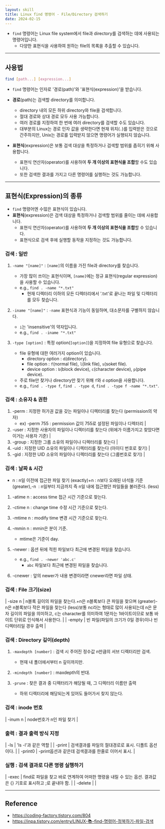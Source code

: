 ```yaml
---
layout: skill
title: Linux find 명령어 - File/Directory 검색하기
date: 2024-02-15
---
```





- `find` 명령어는 Linux file system에서 file과 directory를 검색하는 데에 사용되는 명령어입니다.
    - 다양한 표현식을 사용하여 원하는 file의 목록을 추출할 수 있습니다.




---




## 사용법

```sh
find [path...] [expression...]
```

- `find` 명령어는 인자로 '경로(path)'와 '표현식(expression)'을 받습니다.

- **경로**(path)는 검색할 directory를 의미합니다.
    - directory 내의 모든 하위 directory와 file을 검색합니다.
    - 절대 경로와 상대 경로 모두 사용 가능합니다.
    - 여러 경로를 지정하여 한 번에 여러 directory를 검색할 수도 있습니다.
    - 대부분의 Linux는 경로 인자 값을 생략한다면 현재 위치(`.`)를 입력받은 것으로 간주하지만, Unix는 경로를 입력받지 않으면 명령어가 실행되지 않습니다.

- **표현식**(expression)은 보통 검색 대상을 특정하거나 검색할 범위를 좁히기 위해 사용합니다.
    - 표현식 연산자(operator)를 사용하여 **두 개 이상의 표현식을 조합**할 수도 있습니다.
    - 또한 검색한 결과를 가지고 다른 명령어를 실행하는 것도 가능합니다.




---




## 표현식(Expression)의 종류

- `find` 명령어엔 수많은 표현식이 있습니다.
- **표현식**(expression)은 검색 대상을 특정하거나 검색할 범위를 줄이는 데에 사용합니다.
    - 표현식 연산자(operator)를 사용하여 **두 개 이상의 표현식을 조합**할 수 있습니다.
    - 표현식으로 검색 후에 실행할 동작을 지정하는 것도 가능합니다.


### 검색 : 일반

1. `-name "[name]"` : `[name]`의 이름을 가진 file과 directory를 찾습니다.
    - 가장 많이 쓰이는 표현식이며, `[name]`에는 정규 표현식(regular expression)을 사용할 수 있습니다.
    - e.g., `find . -name "*.txt"`
        - 현재 디렉터리 이하의 모든 디렉터리에서 '.txt'로 끝나는 파일 및 디렉터리를 모두 찾습니다.

2. `-iname "[name]"` : `-name` 표현식과 기능이 동일하며, 대소문자를 구별하지 않습니다.
    - `i`는 'insensitive'의 약자입니다.
    - e.g., `find . -iname "*.txt"`

3. `-type [option]` : 특정 option(`[option]`)을 지정하여 file 유형으로 찾습니다.
    - file 유형에 대한 여러가지 option이 있습니다.
        - directory option : `d`(directory).
        - file option : `f`(normal file), `l`(link file), `s`(soket file).
        - device option : `b`(block device), `c`(character device), `p`(pipe device).
    - 주로 file만 찾거나 directory만 찾기 위해 `f`와 `d` option을 사용합니다.
    - e.g., `find . -type f`, `find . -type d`, `find . -type f -name "*.txt"`.


### 검색 : 소유자 & 권한

1. -perm : 지정한 허가권 값을 갖는 파일이나 디렉터리를 찾는다 (permission의 약자)
    - ex) -perm 755 : permission 값이 755로 설정된 파일이나 디렉터리 |
2. -user : 지정한 사용자의 파일이나 디렉터리를 찾는다 (위에가 이름가지고 찾았다면 이거는 사용자 기준) |
3. -group : 지정한 그룹 소유의 파일이나 디렉터리를 찾는다 |
4. -uid : 지정한 UID 소유의 파일이나 디렉터리를 찾는다 (아이디 번호로 찾기) |
5. -gid : 지정한 UID 소유의 파일이나 디렉터리를 찾는다 (그룹번호로 찾기) |



### 검색 : 날짜 & 시간

- n : n일 이전에 접근한 파일 찾기 (exactly)+n : n보다 오래된 녀석들 기준 (greater),-n  : n일부터 지금까지 즉 n일 내에 접근했던 파일들을 불러준다. (less) 

1. -atime n : access time 접근 시간 기준으로 찾는다.

2. -ctime n : change time 수정 시간 기준으로 찾는다.

3. -mtime n : modify time 변경 시간 기준으로 찾는다.

4. -mmin n : mmin은 분이 기준.
    - mtime은 기준이 day.

5. -newer : 옵션 뒤에 적힌 파일보다 최근에 변경된 파일을 찾습니다.
    - e.g., `find . -newer 'abc.c'`
        - `abc` 파일보다 최근에 변경된 파일을 찾습니다.

6. -cnewer : 앞의 newer가 내용 변경이라면 cnewer라면 파일 상태.





### 검색 : File 크기(size)

| -size n | n블록 길이의 파일을 찾는다.+n은 n블록보다 큰 파일을 찾으며 (greater)-n은 n블록보다 작은 파일을 찾는다 (less)보통 nc라는 형태로 많이 사용되는데 n은 문자 길이의 파일을 의미하고, c는 character를 의미하여 1문자는 1바이트이므로 보통 바이트 단위로 인식해서 사용한다. |
| -empty | 빈 파일(파일의 크기가 0일 경우)이나 빈 디렉터리일 경우 출력 |




### 검색 : Directory 깊이(depth)

1. `-maxdepth [number]` : 검색 시 주어진 정수값 n만큼의 서브 디렉터리만 검색.
    - 현재 내 폴더에서부터 n 깊이까지만.

2. `-mindepth [number]` : maxdepth의 반대.

3. `-prune` : 찾은 결과 중 디렉터리가 해당될 때, 그 디렉터리 이름만 출력
    - 하위 디렉터리에 해당되는게 있어도 들어가서 찾지 않는다.



### 검색 : inode 번호

| -inum n | node번호가 n인 파일 찾기 |






### 출력 : 결과 출력 방식 지정

| -ls | 'ls -l'과 같은 역할 |
| -print | 검색결과를 파일의 절대경로로 표시. 디폴트 옵션이다. |
| -print0 | -print옵션과 같은데 검색결과를 한줄로 이어서 표시. |



### 실행 : 검색 결과로 다른 명령 실행하기

| -exec | find로 파일을 찾고 바로 연계하여 어떠한 명령을 내릴 수 있는 옵션. 결과값은 {} 기호로 표시하고 \;로 끝내야 함. |
| -delete |  |



---




## Reference

- <https://coding-factory.tistory.com/804>
- <https://inpa.tistory.com/entry/LINUX-📚-find-명령어-정복하기-파일-검색>
